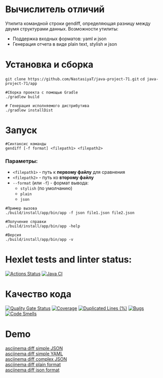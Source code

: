 # Вычислитель отличий

Утилита командной строки gendiff, определяющая разницу между двумя структурами данных.
Возможности утилиты:
- Поддержка входных форматов: yaml и json
- Генерация отчета в виде plain text, stylish и json

# Установка и сборка

`git clone https://github.com/NastasiyaT/java-project-71.git`
`cd java-project-71/app`

`#Сборка проекта с помощью Gradle`<br>
`./gradlew build`

`# Генерация исполняемого дистрибутива`<br>
`./gradlew installDist`

# Запуск

`#Синтаксис команды`<br>
`gendiff [-f format] <filepath1> <filepath2>`

### Параметры:
- `<filepath1>` - путь к **первому файлу** для сравнения
- `<filepath2>` - путь ко **второму файлу**
- `--format` (или `-f`) - формат вывода:
    - `stylish` (по умолчанию)
    - `plain`
    - `json`

`#Пример вызова`<br>
`./build/install/app/bin/app -f json file1.json file2.json`

`#Получение справки`<br>
`./build/install/app/bin/app -help`

`#Версия`<br>
`./build/install/app/bin/app -v`

# Hexlet tests and linter status:

[![Actions Status](https://github.com/Anastasizz/java-project-71/actions/workflows/hexlet-check.yml/badge.svg)](https://github.com/Anastasizz/java-project-71/actions)
[![Java CI](https://github.com/Anastasizz/java-project-71/actions/workflows/java_CI.yml/badge.svg)](https://github.com/Anastasizz/java-project-71/actions/workflows/java_CI.yml)

# Качество кода

[![Quality Gate Status](https://sonarcloud.io/api/project_badges/measure?project=Anastasizz_java-project-71&metric=alert_status)](https://sonarcloud.io/summary/new_code?id=Anastasizz_java-project-71)
[![Coverage](https://sonarcloud.io/api/project_badges/measure?project=Anastasizz_java-project-71&metric=coverage)](https://sonarcloud.io/summary/new_code?id=Anastasizz_java-project-71)
[![Duplicated Lines (%)](https://sonarcloud.io/api/project_badges/measure?project=Anastasizz_java-project-71&metric=duplicated_lines_density)](https://sonarcloud.io/summary/new_code?id=Anastasizz_java-project-71)
[![Bugs](https://sonarcloud.io/api/project_badges/measure?project=Anastasizz_java-project-71&metric=bugs)](https://sonarcloud.io/summary/new_code?id=Anastasizz_java-project-71)
[![Code Smells](https://sonarcloud.io/api/project_badges/measure?project=Anastasizz_java-project-71&metric=code_smells)](https://sonarcloud.io/summary/new_code?id=Anastasizz_java-project-71)

# Demo

[asciinema diff simple JSON](https://asciinema.org/a/SpCpfHHUDeXh8d0uzIK4FONlx)<br>
[asciinema diff simple YAML](https://asciinema.org/a/WaqBkxdxpUYrBotc4OajQryHX)<br>
[asciinema diff complex JSON](https://asciinema.org/a/ANi7oXiY7kjzXpBYLECyxnw2V)<br>
[asciinema diff plain format](https://asciinema.org/a/pzuhasjFerCaE0I8Ys9jrMW7G)<br>
[asciinema diff json format](https://asciinema.org/a/7eqiIHUgSCTxfSeZbzWWX3K0j)<br>



